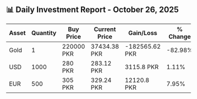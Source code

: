 ## 📊 Daily Investment Report - October 26, 2025

| Asset | Quantity | Buy Price | Current Price | Gain/Loss | % Change |
|-------|----------|-----------|----------------|------------|----------|
| Gold | 1 | 220000 PKR | 37434.38 PKR | -182565.62 PKR | -82.98% |
| USD | 1000 | 280 PKR | 283.12 PKR | 3115.8 PKR | 1.11% |
| EUR | 500 | 305 PKR | 329.24 PKR | 12120.8 PKR | 7.95% |
